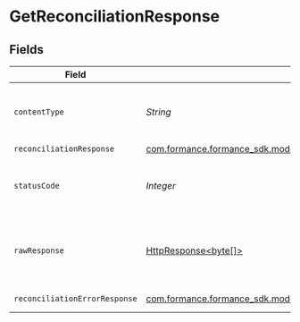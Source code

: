 # GetReconciliationResponse


## Fields

| Field                                                                                                                     | Type                                                                                                                      | Required                                                                                                                  | Description                                                                                                               |
| ------------------------------------------------------------------------------------------------------------------------- | ------------------------------------------------------------------------------------------------------------------------- | ------------------------------------------------------------------------------------------------------------------------- | ------------------------------------------------------------------------------------------------------------------------- |
| `contentType`                                                                                                             | *String*                                                                                                                  | :heavy_check_mark:                                                                                                        | HTTP response content type for this operation                                                                             |
| `reconciliationResponse`                                                                                                  | [com.formance.formance_sdk.models.shared.ReconciliationResponse](../../models/shared/ReconciliationResponse.md)           | :heavy_minus_sign:                                                                                                        | OK                                                                                                                        |
| `statusCode`                                                                                                              | *Integer*                                                                                                                 | :heavy_check_mark:                                                                                                        | HTTP response status code for this operation                                                                              |
| `rawResponse`                                                                                                             | [HttpResponse<byte[]>](https://docs.oracle.com/en/java/javase/11/docs/api/java.net.http/java/net/http/HttpResponse.html)  | :heavy_check_mark:                                                                                                        | Raw HTTP response; suitable for custom response parsing                                                                   |
| `reconciliationErrorResponse`                                                                                             | [com.formance.formance_sdk.models.shared.ReconciliationErrorResponse](../../models/shared/ReconciliationErrorResponse.md) | :heavy_minus_sign:                                                                                                        | Error response                                                                                                            |